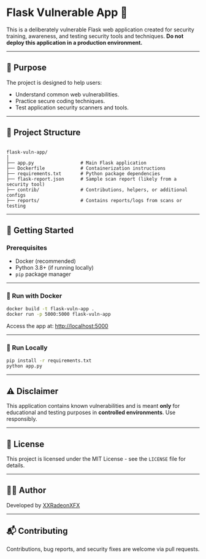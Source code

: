 # Flask Vulnerable App 🚨

This is a deliberately vulnerable Flask web application created for security training, awareness, and testing security tools and techniques. **Do not deploy this application in a production environment.**

---

## 🧠 Purpose

The project is designed to help users:
- Understand common web vulnerabilities.
- Practice secure coding techniques.
- Test application security scanners and tools.

---

## 📁 Project Structure

```

flask-vuln-app/
│
├── app.py                 # Main Flask application
├── Dockerfile             # Containerization instructions
├── requirements.txt       # Python package dependencies
├── flask-report.json      # Sample scan report (likely from a security tool)
├── contrib/               # Contributions, helpers, or additional configs
├── reports/               # Contains reports/logs from scans or testing

````

---

## 🚀 Getting Started

### Prerequisites
- Docker (recommended)
- Python 3.8+ (if running locally)
- `pip` package manager

---

### 🐳 Run with Docker

```bash
docker build -t flask-vuln-app .
docker run -p 5000:5000 flask-vuln-app
````

Access the app at: [http://localhost:5000](http://localhost:5000)

---

### 🧪 Run Locally

```bash
pip install -r requirements.txt
python app.py
```

---

## ⚠️ Disclaimer

This application contains known vulnerabilities and is meant **only** for educational and testing purposes in **controlled environments**. Use responsibly.

---

## 📄 License

This project is licensed under the MIT License - see the `LICENSE` file for details.

---

## 👨‍💻 Author

Developed by [XXRadeonXFX](https://github.com/XXRadeonXFX)

---

## 📬 Contributing

Contributions, bug reports, and security fixes are welcome via pull requests.

```


